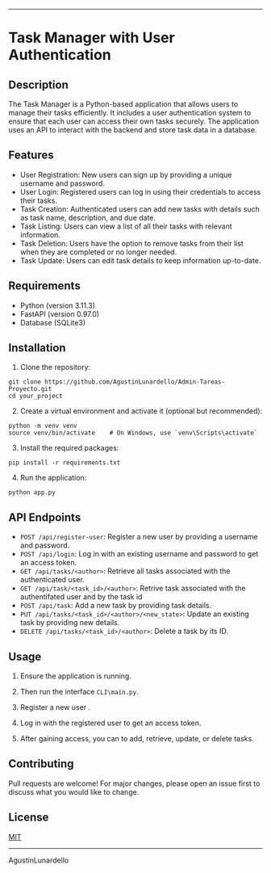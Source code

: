 
---
# Task Manager with User Authentication

## Description

The Task Manager is a Python-based application that allows users to manage their tasks efficiently. It includes a user authentication system to ensure that each user can access their own tasks securely. The application uses an API to interact with the backend and store task data in a database.

## Features

- User Registration: New users can sign up by providing a unique username and password.
- User Login: Registered users can log in using their credentials to access their tasks.
- Task Creation: Authenticated users can add new tasks with details such as task name, description, and due date.
- Task Listing: Users can view a list of all their tasks with relevant information.
- Task Deletion: Users have the option to remove tasks from their list when they are completed or no longer needed.
- Task Update: Users can edit task details to keep information up-to-date.

## Requirements

- Python (version 3.11.3)
- FastAPI (version 0.97.0)
- Database (SQLite3)

## Installation

1. Clone the repository:

```
git clone https://github.com/AgustinLunardello/Admin-Tareas-Proyecto.git
cd your_project
```

2. Create a virtual environment and activate it (optional but recommended):

```
python -m venv venv
source venv/bin/activate    # On Windows, use `venv\Scripts\activate`
```

3. Install the required packages:

```
pip install -r requirements.txt
```

4. Run the application:

```
python app.py
```

## API Endpoints

- `POST /api/register-user`: Register a new user by providing a username and password.
- `POST /api/login`: Log in with an existing username and password to get an access token.
- `GET /api/tasks/<author>`: Retrieve all tasks associated with the authenticated user.
- `GET /api/task/<task_id>/<author>`: Retrive task associated with the authentifated user and by the task id
- `POST /api/task`: Add a new task by providing task details.
- `PUT /api/tasks/<task_id>/<author>/<new_state>`: Update an existing task by providing new details.
- `DELETE /api/tasks/<task_id>/<author>`: Delete a task by its ID.

## Usage

1. Ensure the application is running.

2. Then run the interface ```CLI\main.py```.

3. Register a new user .

4. Log in with the registered user to get an access token.

5.  After gaining access, you can to add, retrieve, update, or delete tasks.

## Contributing

Pull requests are welcome! For major changes, please open an issue first to discuss what you would like to change.

## License

[MIT](LICENSE)

---
AgustinLunardello